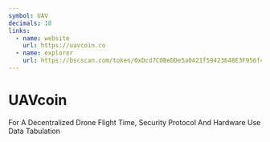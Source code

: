 ```yaml
---
symbol: UAV
decimals: 18
links:
  - name: website
    url: https://uavcoin.co
  - name: explorer
    url: https://bscscan.com/token/0xDcd7C0BeDDe5a0421f59423648E3F956fcDDd5BE
---
```


# UAVcoin

For A Decentralized Drone Flight Time, Security Protocol And Hardware Use Data Tabulation
